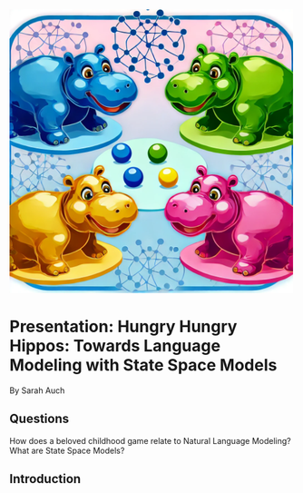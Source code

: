 

<img src="./images/Hungry_Hippos_Readme_Header.png" alt="Hungry Hippos Header" width="500"/>


# Presentation: Hungry Hungry Hippos: Towards Language Modeling with State Space Models
By Sarah Auch

## Questions

How does a beloved childhood game relate to Natural Language Modeling? What are State Space Models? 

## Introduction



